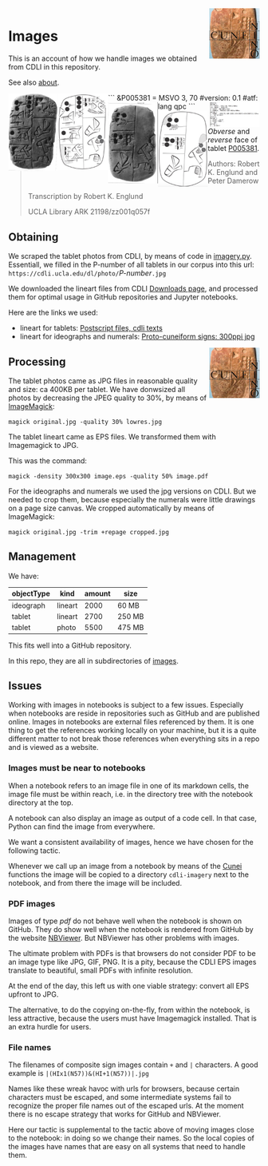 <img src="images/ninologo.png" align="right" width="20%"/>

Images
======

This is an account of how we handle images we obtained from CDLI in this
repository.

See also [about](about.md).

<img align="left" src="images/P005381-obverse-photo.png" width="100"/>
<img align="left" src="images/P005381-obverse-lineart.png" width="100"/>
```
&P005381 = MSVO 3, 70
#version: 0.1
#atf: lang qpc
```
<img align="right" src="images/P005381-obverse-atf.png" width="100"/>

<img align="left" src="images/P005381-reverse-photo.png" width="100"/>
<img align="left" src="images/P005381-reverse-lineart.png" width="100"/>
<img align="right" src="images/P005381-reverse-atf.png" width="100"/>

*Obverse* and *reverse* face of tablet
[P005381](https://cdli.ucla.edu/search/search_results.php?SearchMode=Text&ObjectID=P005381).

> Authors: Robert K. Englund and Peter Damerow
>
> Transcription by Robert K. Englund
>
> UCLA Library ARK 21198/zz001q057f

Obtaining
---------

We scraped the tablet photos from CDLI, by means of code in
[imagery.py](../programs/imagery.py). Essentiall, we filled in the P-number of
all tablets in our corpus into this url:
`https://cdli.ucla.edu/dl/photo/`*P-number*`.jpg`

We downloaded the lineart files from CDLI
[Downloads page](https://cdli.ucla.edu/?q=downloads), and processed them for
optimal usage in GitHub repositories and Jupyter notebooks.

Here are the links we used:

*   lineart for tablets:
    [Postscript files, cdli texts](https://cdli.ucla.edu/tools/cdlifiles/cdli_epstextcopies.zip)
*   lineart for ideographs and numerals:
    [Proto-cuneiform signs: 300ppi jpg](https://cdli.ucla.edu/tools/cdlifiles/signlists/archsignfiles_jpg.zip)

<img src="images/ninologo.png" align="right" width="20%"/>

Processing
----------

The tablet photos came as JPG files in reasonable quality and size: ca 400KB per
tablet. We have donwsized all photos by decreasing the JPEG quality to 30%, by
means of [ImageMagick](https://www.imagemagick.org/script/index.php):

    magick original.jpg -quality 30% lowres.jpg

The tablet lineart came as EPS files. We transformed them with Imagemagick to
JPG.

This was the command:

    magick -density 300x300 image.eps -quality 50% image.pdf

For the ideographs and numerals we used the jpg versions on CDLI. But we needed
to crop them, because especially the numerals were little drawings on a page
size canvas. We cropped automatically by means of ImageMagick:

    magick original.jpg -trim +repage cropped.jpg

Management
----------

We have:

objectType | kind | amount | size
---------- | ---- | ------ | ----
ideograph | lineart | 2000 | 60 MB
tablet | lineart | 2700 | 250 MB
tablet | photo | 5500 | 475 MB

This fits well into a GitHub repository.

In this repo, they are all in subdirectories of
[images](../sources/cdli/images).

Issues
------

Working with images in notebooks is subject to a few issues. Especially when
notebooks are reside in repositories such as GitHub and are published online.
Images in notebooks are external files referenced by them. It is one thing to
get the references working locally on your machine, but it is a quite different
matter to not break those references when everything sits in a repo and is
viewed as a website.

### Images must be near to notebooks ###

When a notebook refers to an image file in one of its markdown cells, the image
file must be within reach, i.e. in the directory tree with the notebook
directory at the top.

A notebook can also display an image as output of a code cell. In that case,
Python can find the image from everywhere.

We want a consistent availability of images, hence we have chosen for the
following tactic.

Whenever we call up an image from a notebook by means of the [Cunei](cunei.md)
functions the image will be copied to a directory `cdli-imagery` next to the
notebook, and from there the image will be included.

### PDF images ###

Images of type *pdf* do not behave well when the notebook is shown on GitHub.
They do show well when the notebook is rendered from GitHub by the website
[NBViewer](http://nbviewer.jupyter.org/github/Nino-cunei/). But NBViewer has
other problems with images.

The ultimate problem with PDFs is that browsers do not consider PDF to be an
image type like JPG, GIF, PNG. It is a pity, because the CDLI EPS images
translate to beautiful, small PDFs with infinite resolution.

At the end of the day, this left us with one viable strategy: convert all EPS
upfront to JPG.

The alternative, to do the copying on-the-fly, from within the notebook, is less
attractive, because the users must have Imagemagick installed. That is an extra
hurdle for users.

### File names ###

The filenames of composite sign images contain `+` and `|` characters. A good
example is `|(HIx1(N57))&(HI+1(N57))|.jpg`

Names like these wreak havoc with urls for browsers, because certain characters
must be escaped, and some intermediate systems fail to recognize the proper file
names out of the escaped urls. At the moment there is no escape strategy that
works for GitHub and NBViewer.

Here our tactic is supplemental to the tactic above of moving images close to
the notebook: in doing so we change their names. So the local copies of the
images have names that are easy on all systems that need to handle them.
